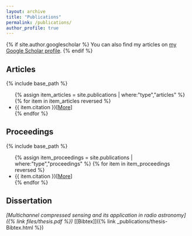 ```yaml
---
layout: archive
title: "Publications"
permalink: /publications/
author_profile: true
---
```


{% if site.author.googlescholar %}
  You can also find my articles on <a href="{{site.author.googlescholar}}">my Google Scholar profile</a>.
{% endif %}

## Articles
{% include base_path %}
<ul>
{% assign item_articles = site.publications | where:"type","articles" %}
{% for item in item_articles reversed %}
    <li>{{ item.citation }}[<a href="{{ item.url }}">More</a>]</li>
{% endfor %}
</ul>

## Proceedings
{% include base_path %}
<ul>
{% assign item_proceedings = site.publications | where:"type","proceedings" %}
{% for item in item_proceedings reversed %}
    <li>{{ item.citation }}[<a href="{{ item.url }}">More</a>]</li>
{% endfor %}
</ul>

## Dissertation
*[Multichannel compressed sensing and its application in radio astronomy]({% link files/thesis.pdf %})* [[Bibtex]]({% link _publications/thesis-Bibtex.html %})